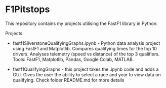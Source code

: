 # F1Pitstops
This repository contains my projects utilising the FastF1 library in Python. 


Projects:

- fastf1SilverstoneQualifyingGraphs.ipynb -  Python data analysis project using FastF1 and Matplotlib.
       Compares qualifying times for the top 10 drivers.
       Analyses telemetry (speed vs distance) of the top 3 qualifiers.
       Tools: FastF1, Matplotlib, Pandas, Google Colab, MATLAB.

- fastf1QualifyingGraphs - this project takes the .ipynb code and adds a GUI. Gives the user the ability to select a race and year to view data on qualifying. Check folder README.md for more details
